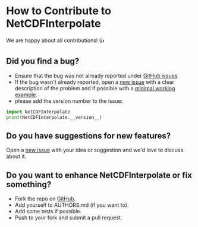 # How to Contribute to NetCDFInterpolate

We are happy about all contributions! :thumbsup:


## Did you find a bug?

- Ensure that the bug was not already reported under
[GitHub issues](https://github.com/joergbuchwald/NetCDFInterpolate/issues)
- If the bug wasn't already reported, open a
[new issue](https://github.com/joergbuchwald/NetCDFInterpolate/issues) with a clear
description of the problem and if possible with a
[minimal working example](https://en.wikipedia.org/wiki/Minimal_working_example).
- please add the version number to the issue:

```python
import NetCDFInterpolate
print(NetCDFInterpolate.__version__)
```


## Do you have suggestions for new features?

Open a [new issue](https://github.com/joergbuchwald/NetCDFInterpolate/issues)
with your idea or suggestion and we'd love to discuss about it.


## Do you want to enhance NetCDFInterpolate or fix something?

- Fork the repo on [GitHub](https://github.com/joergbuchwald/NetCDFInterpolate).
- Add yourself to AUTHORS.md (if you want to).
- Add some tests if possible.
- Push to your fork and submit a pull request.

